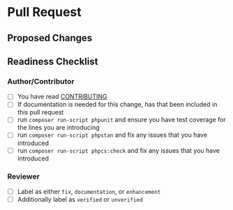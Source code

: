# Pull Request
<!-- 
PR title needs to be prefixed with a conventional commit type
(chore,ci,deprecate,docs,feat,fix,refactor,revert)

It should also be brief and descriptive for a good changelog entry

examples: "feat: add new utility" or "fix: remove unused imports"
-->

## Proposed Changes
<!-- Describe what the changes are and link to a Discussion or Issue if one exists -->

## Readiness Checklist

### Author/Contributor

- [ ] You have read [CONTRIBUTING](https://github.com/ericsizemore/utility/blob/master/CONTRIBUTING.md)
- [ ] If documentation is needed for this change, has that been included in this pull request
- [ ] run `composer run-script phpunit` and ensure you have test coverage for the lines you are introducing
- [ ] run `composer run-script phpstan` and fix any issues that you have introduced
- [ ] run `composer run-script phpcs:check` and fix any issues that you have introduced 

### Reviewer

- [ ] Label as either `fix`, `documentation`, or `enhancement`
- [ ] Additionally label as `verified` or `unverified`
